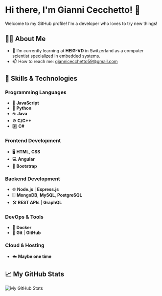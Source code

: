 # Hi there, I'm Gianni Cecchetto! 👋

Welcome to my GitHub profile! I'm a developer who loves to try new things!

## 👨‍💻 About Me

- 🌱 I’m currently learning at **HEIG-VD** in Switzerland as a computer scientist specialized in embedded systems.
- 📫 How to reach me: giannicecchetto59@gmail.com

## 🚀 Skills & Technologies

### Programming Languages
- 📝 **JavaScript**
- 🐍 **Python**
- ☕ **Java**
- ⚙️ **C/C++**
- #️⃣ **C#**

### Frontend Development
- 🖥️ **HTML**, **CSS**
- 💻 **Angular**
- 📱 **Bootstrap**

### Backend Development
- 🌐 **Node.js** | **Express.js**
- 🗄️ **MongoDB**, **MySQL**, **PostgreSQL**
- 🛠️ **REST APIs** | **GraphQL**

### DevOps & Tools
- 🚀 **Docker**
- 🔧 **Git** | **GitHub**

### Cloud & Hosting
- ☁️ **Maybe one time**

## 📈 My GitHub Stats

![My GitHub Stats](https://github-readme-stats.vercel.app/api?username=giannicecchetto&show_icons=true&theme=chartreuse-dark&count_private=tr)
